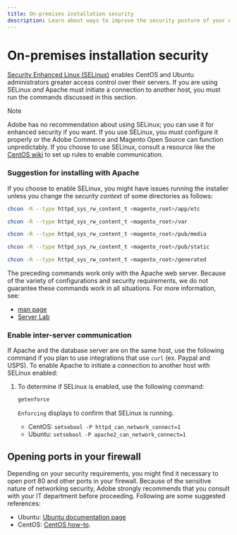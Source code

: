 ```yaml
---
title: On-premises installation security
description: Learn about ways to improve the security posture of your Adobe Commerce or Magento Open Source on-premises installation.
---
```


# On-premises installation security

[Security Enhanced Linux (SELinux)](https://selinuxproject.org/page/Main_Page) enables CentOS and Ubuntu administrators greater access control over their servers. If you are using SELinux *and* Apache must initiate a connection to another host, you must run the commands discussed in this section.

>[!NOTE]
>
>Adobe has no recommendation about using SELinux; you can use it for enhanced security if you want. If you use SELinux, you must configure it properly or the Adobe Commerce and Magento Open Source can function unpredictably. If you choose to use SELinux, consult a resource like the [CentOS wiki](https://wiki.centos.org/HowTos/SELinux) to set up rules to enable communication.

### Suggestion for installing with Apache

If you choose to enable SELinux, you might have issues running the installer unless you change the *security context* of some directories as follows:

```bash
chcon -R --type httpd_sys_rw_content_t <magento_root>/app/etc
```

```bash
chcon -R --type httpd_sys_rw_content_t <magento_root>/var
```

```bash
chcon -R --type httpd_sys_rw_content_t <magento_root>/pub/media
```

```bash
chcon -R --type httpd_sys_rw_content_t <magento_root>/pub/static
```

```bash
chcon -R --type httpd_sys_rw_content_t <magento_root>/generated
```

The preceding commands work only with the Apache web server. Because of the variety of configurations and security requirements, we do not guarantee these commands work in all situations. For more information, see:

*  [man page](https://linux.die.net/man/8/httpd_selinux)
*  [Server Lab](https://www.serverlab.ca/tutorials/linux/web-servers-linux/configuring-selinux-policies-for-apache-web-servers/)

### Enable inter-server communication

If Apache and the database server are on the same host, use the following command if you plan to use integrations that use `curl` (ex. Paypal and USPS).
To enable Apache to initiate a connection to another host with SELinux enabled:

1. To determine if SELinux is enabled, use the following command:

   ```bash
   getenforce
   ```

   `Enforcing` displays to confirm that SELinux is running.

   *  CentOS: `setsebool -P httpd_can_network_connect=1`
   *  Ubuntu: `setsebool -P apache2_can_network_connect=1`

## Opening ports in your firewall

Depending on your security requirements, you might find it necessary to open port 80 and other ports in your firewall. Because of the sensitive nature of networking security, Adobe strongly recommends that you consult with your IT department before proceeding. Following are some suggested references:

*  Ubuntu: [Ubuntu documentation page](https://help.ubuntu.com/community/IptablesHowTo)
*  CentOS: [CentOS how-to](https://wiki.centos.org/HowTos/Network/IPTables).
